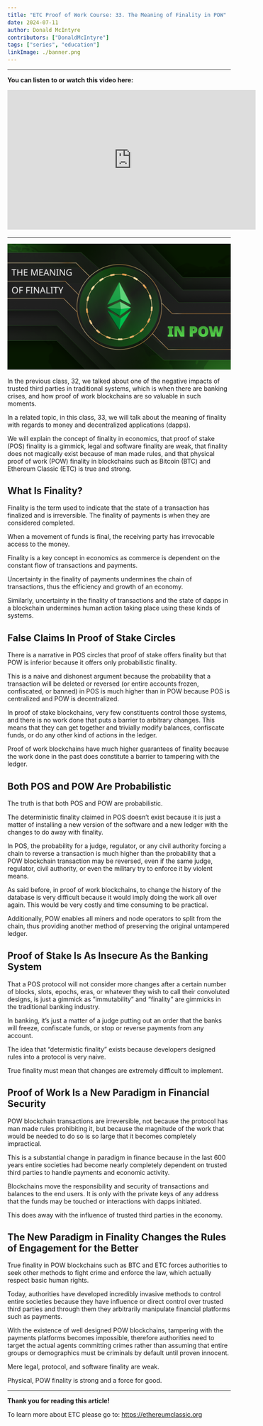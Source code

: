 ```yaml
---
title: "ETC Proof of Work Course: 33. The Meaning of Finality in POW"
date: 2024-07-11
author: Donald McIntyre
contributors: ["DonaldMcIntyre"]
tags: ["series", "education"]
linkImage: ./banner.png
---
```


---
**You can listen to or watch this video here:**

<iframe width="560" height="315" src="https://www.youtube.com/embed/RtWd4Jrq0FA" title="YouTube video player" frameborder="0" allow="accelerometer; autoplay; clipboard-write; encrypted-media; gyroscope; picture-in-picture; web-share" allowfullscreen></iframe>

---

![](./banner.png)

In the previous class, 32, we talked about one of the negative impacts of trusted third parties in traditional systems, which is when there are banking crises, and how proof of work blockchains are so valuable in such moments.

In a related topic, in this class, 33, we will talk about the meaning of finality with regards to money and decentralized applications (dapps).

We will explain the concept of finality in economics, that proof of stake (POS) finality is a gimmick, legal and software finality are weak, that finality does not magically exist because of man made rules, and that physical proof of work (POW) finality in blockchains such as Bitcoin (BTC) and Ethereum Classic (ETC) is true and strong.

## What Is Finality?

Finality is the term used to indicate that the state of a transaction has finalized and is irreversible. The finality of payments is when they are considered completed.

When a movement of funds is final, the receiving party has irrevocable access to the money.

Finality is a key concept in economics as commerce is dependent on the constant flow of transactions and payments.

Uncertainty in the finality of payments undermines the chain of transactions, thus the efficiency and growth of an economy.

Similarly, uncertainty in the finality of transactions and the state of dapps in a blockchain undermines human action taking place using these kinds of systems.

## False Claims In Proof of Stake Circles

There is a narrative in POS circles that proof of stake offers finality but that POW is inferior because it offers only probabilistic finality. 

This is a naive and dishonest argument because the probability that a transaction will be deleted or reversed (or entire accounts frozen, confiscated, or banned) in POS is much higher than in POW because POS is centralized and POW is decentralized.

In proof of stake blockchains, very few constituents control those systems, and there is no work done that puts a barrier to arbitrary changes. This means that they can get together and trivially modify balances, confiscate funds, or do any other kind of actions in the ledger.

Proof of work blockchains have much higher guarantees of finality because the work done in the past does constitute a barrier to tampering with the ledger. 

## Both POS and POW Are Probabilistic

The truth is that both POS and POW are probabilistic. 

The deterministic finality claimed in POS doesn’t exist because it is just a matter of installing a new version of the software and a new ledger with the changes to do away with finality.

In POS, the probability for a judge, regulator, or any civil authority forcing a chain to reverse a transaction is much higher than the probability that a POW blockchain transaction may be reversed, even if the same judge, regulator, civil authority, or even the military try to enforce it by violent means.

As said before, in proof of work blockchains, to change the history of the database is very difficult because it would imply doing the work all over again. This would be very costly and time consuming to be practical.

Additionally, POW enables all miners and node operators to split from the chain, thus providing another method of preserving the original untampered ledger.

## Proof of Stake Is As Insecure As the Banking System

That a POS protocol will not consider more changes after a certain number of blocks, slots, epochs, eras, or whatever they wish to call their convoluted designs, is just a gimmick as ”immutability” and “finality” are gimmicks in the traditional banking industry.

In banking, it’s just a matter of a judge putting out an order that the banks will freeze, confiscate funds, or stop or reverse payments from any account.

The idea that “determistic finality” exists because developers designed rules into a protocol is very naive. 

True finality must mean that changes are extremely difficult to implement.

## Proof of Work Is a New Paradigm in Financial Security

POW blockchain transactions are irreversible, not because the protocol has man made rules prohibiting it, but because the magnitude of the work that would be needed to do so is so large that it becomes completely impractical.

This is a substantial change in paradigm in finance because in the last 600 years entire societies had become nearly completely dependent on trusted third parties to handle payments and economic activity.

Blockchains move the responsibility and security of transactions and balances to the end users. It is only with the private keys of any address that the funds may be touched or interactions with dapps initiated.

This does away with the influence of trusted third parties in the economy.

## The New Paradigm in Finality Changes the Rules of Engagement for the Better

True finality in POW blockchains such as BTC and ETC forces authorities to seek other methods to fight crime and enforce the law, which actually respect basic human rights.

Today, authorities have developed incredibly invasive methods to control entire societies because they have influence or direct control over trusted third parties and through them they arbitrarily manipulate financial platforms such as payments.

With the existence of well designed POW blockchains, tampering with the payments platforms becomes impossible, therefore authorities need to target the actual agents committing crimes rather than assuming that entire groups or demographics must be criminals by default until proven innocent.

Mere legal, protocol, and software finality are weak. 

Physical, POW finality is strong and a force for good.

---

**Thank you for reading this article!**

To learn more about ETC please go to: https://ethereumclassic.org
